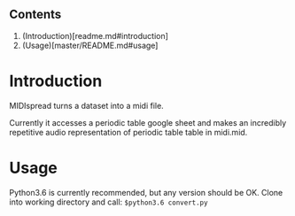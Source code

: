 ## Contents
  1. (Introduction)[readme.md#introduction]
  2. (Usage)[master/README.md#usage]

# Introduction
  MIDIspread turns a dataset into a midi file.

  Currently it accesses a periodic table google sheet and makes an incredibly repetitive audio representation of periodic table table in midi.mid.

# Usage
  Python3.6 is currently recommended, but any version should be OK.
  Clone into working directory and call: `$python3.6 convert.py`
